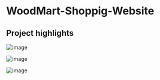 # WoodMart-Shoppig-Website

## Project highlights

![image](https://github.com/user-attachments/assets/c00e78cf-a6a6-43d4-a87d-63d322867851)

![image](https://github.com/user-attachments/assets/b4fde874-08fd-4aae-acd5-9f183f8b7bc6)

![image](https://github.com/user-attachments/assets/5366e137-738b-45f3-b258-32b3e66ac06e)


